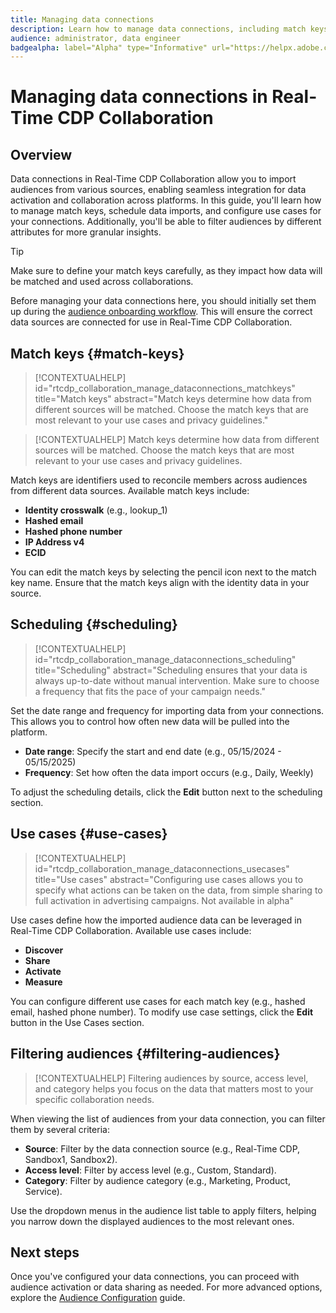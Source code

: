 ```yaml
---
title: Managing data connections
description: Learn how to manage data connections, including match keys, scheduling, use cases, and audience filtering in Real-Time CDP Collaboration.
audience: administrator, data engineer
badgealpha: label="Alpha" type="Informative" url="https://helpx.adobe.com/legal/product-descriptions/real-time-customer-data-platform-b2b-edition-prime-and-ultimate-packages.html" newtab=true
---
```


# Managing data connections in Real-Time CDP Collaboration

## Overview

Data connections in Real-Time CDP Collaboration allow you to import audiences from various sources, enabling seamless integration for data activation and collaboration across platforms. In this guide, you'll learn how to manage match keys, schedule data imports, and configure use cases for your connections. Additionally, you'll be able to filter audiences by different attributes for more granular insights.

> [!TIP]
>
> Make sure to define your match keys carefully, as they impact how data will be matched and used across collaborations.

Before managing your data connections here, you should initially set them up during the [audience onboarding workflow](./onboard-audiences.md). This will ensure the correct data sources are connected for use in Real-Time CDP Collaboration.

## Match keys {#match-keys}

>[!CONTEXTUALHELP]
>id="rtcdp_collaboration_manage_dataconnections_matchkeys"
>title="Match keys"
>abstract="Match keys determine how data from different sources will be matched. Choose the match keys that are most relevant to your use cases and privacy guidelines."

>[!CONTEXTUALHELP]
> Match keys determine how data from different sources will be matched. Choose the match keys that are most relevant to your use cases and privacy guidelines.

Match keys are identifiers used to reconcile members across audiences from different data sources. Available match keys include:

- **Identity crosswalk** (e.g., lookup_1)
- **Hashed email**
- **Hashed phone number**
- **IP Address v4**
- **ECID**

You can edit the match keys by selecting the pencil icon next to the match key name. Ensure that the match keys align with the identity data in your source.

## Scheduling {#scheduling}

>[!CONTEXTUALHELP]
>id="rtcdp_collaboration_manage_dataconnections_scheduling"
>title="Scheduling"
>abstract="Scheduling ensures that your data is always up-to-date without manual intervention. Make sure to choose a frequency that fits the pace of your campaign needs."

Set the date range and frequency for importing data from your connections. This allows you to control how often new data will be pulled into the platform.

- **Date range**: Specify the start and end date (e.g., 05/15/2024 - 05/15/2025)
- **Frequency**: Set how often the data import occurs (e.g., Daily, Weekly)

To adjust the scheduling details, click the **Edit** button next to the scheduling section.

## Use cases {#use-cases}

>[!CONTEXTUALHELP]
>id="rtcdp_collaboration_manage_dataconnections_usecases"
>title="Use cases"
>abstract="Configuring use cases allows you to specify what actions can be taken on the data, from simple sharing to full activation in advertising campaigns. Not available in alpha"

Use cases define how the imported audience data can be leveraged in Real-Time CDP Collaboration. Available use cases include:

- **Discover**
- **Share**
- **Activate**
- **Measure**

You can configure different use cases for each match key (e.g., hashed email, hashed phone number). To modify use case settings, click the **Edit** button in the Use Cases section.

## Filtering audiences {#filtering-audiences}

>[!CONTEXTUALHELP]
> Filtering audiences by source, access level, and category helps you focus on the data that matters most to your specific collaboration needs.

When viewing the list of audiences from your data connection, you can filter them by several criteria:

- **Source**: Filter by the data connection source (e.g., Real-Time CDP, Sandbox1, Sandbox2).
- **Access level**: Filter by access level (e.g., Custom, Standard).
- **Category**: Filter by audience category (e.g., Marketing, Product, Service).

Use the dropdown menus in the audience list table to apply filters, helping you narrow down the displayed audiences to the most relevant ones.

## Next steps

Once you've configured your data connections, you can proceed with audience activation or data sharing as needed. For more advanced options, explore the [Audience Configuration](/help/audience-configuration) guide.
